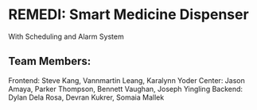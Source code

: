 # REMEDI: Smart Medicine Dispenser
With Scheduling and Alarm System

## Team Members:
Frontend: Steve Kang, Vannmartin Leang, Karalynn Yoder
Center: Jason Amaya, Parker Thompson, Bennett Vaughan, Joseph Yingling
Backend: Dylan Dela Rosa, Devran Kukrer, Somaia Mallek